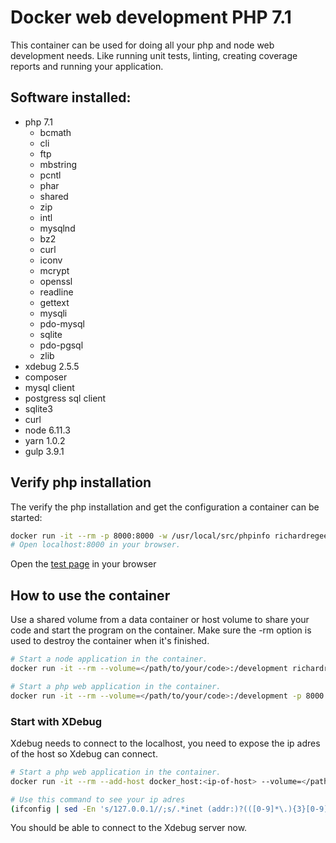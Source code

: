 # Docker web development PHP 7.1
This container can be used for doing all your php and node web development needs. Like running unit tests, linting, creating coverage reports and running your application.

## Software installed:
 - php 7.1
    - bcmath
    - cli
    - ftp
    - mbstring
    - pcntl
    - phar
    - shared
    - zip
    - intl
    - mysqlnd
    - bz2
    - curl
    - iconv
    - mcrypt
    - openssl
    - readline
    - gettext
    - mysqli
    - pdo-mysql
    - sqlite
    - pdo-pgsql
    - zlib
 - xdebug 2.5.5
 - composer
 - mysql client
 - postgress sql client
 - sqlite3
 - curl
 - node 6.11.3
 - yarn 1.0.2
 - gulp 3.9.1

## Verify php installation
The verify the php installation and get the configuration a container can be started:
```bash
docker run -it --rm -p 8000:8000 -w /usr/local/src/phpinfo richardregeer/web-development:php-7.1 php -S 0.0.0.0:8000
# Open localhost:8000 in your browser.
```
Open the [test page](http://localhost:8000) in your browser

## How to use the container
Use a shared volume from a data container or host volume to share your code and start the program on the container.
Make sure the -rm option is used to destroy the container when it's finished.

```bash
# Start a node application in the container.
docker run -it --rm --volume=</path/to/your/code>:/development richardregeer/web-development:php-7.1 node <your-application.js>

# Start a php web application in the container.
docker run -it --rm --volume=</path/to/your/code>:/development -p 8000:8000 richardregeer/web-development:php-7.1 php -S 0.0.0.0:8000
```

### Start with XDebug
Xdebug needs to connect to the localhost, you need to expose the ip adres of the host so Xdebug can connect.
```bash
# Start a php web application in the container.
docker run -it --rm --add-host docker_host:<ip-of-host> --volume=</path/to/your/code>:/development -p 8000:8000 richardregeer/web-development:php-7.1 php -S 0.0.0.0:8000

# Use this command to see your ip adres
(ifconfig | sed -En 's/127.0.0.1//;s/.*inet (addr:)?(([0-9]*\.){3}[0-9]*).*/\2/p' | sed -n 1p)
```
You should be able to connect to the Xdebug server now.
